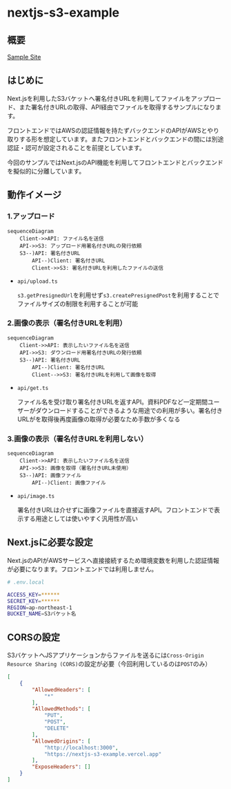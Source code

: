 # nextjs-s3-example

## 概要

[Sample Site](https://nextjs-s3-example.vercel.app/)

## はじめに

Next.jsを利用したS3バケットへ署名付きURLを利用してファイルをアップロード、また署名付きURLの取得、API経由でファイルを取得するサンプルになります。

フロントエンドではAWSの認証情報を持たずバックエンドのAPIがAWSとやり取りする形を想定しています。またフロントエンドとバックエンドの間には別途認証・認可が設定されることを前提としています。

今回のサンプルではNext.jsのAPI機能を利用してフロントエンドとバックエンドを擬似的に分離しています。

## 動作イメージ

### 1.アップロード

```mermaid
sequenceDiagram
    Client->>API: ファイル名を送信 
    API->>S3: アップロード用署名付きURLの発行依頼
    S3--)API: 署名付きURL
		API--)Client: 署名付きURL
		Client->>S3: 署名付きURLを利用したファイルの送信
```

- `api/upload.ts`
    
    `s3.getPresignedUrl`を利用せず`s3.createPresignedPost`を利用することでファイルサイズの制限を利用することが可能
    

### 2.画像の表示（署名付きURLを利用）

```mermaid
sequenceDiagram
    Client->>API: 表示したいファイル名を送信 
    API->>S3: ダウンロード用署名付きURLの発行依頼
    S3--)API: 署名付きURL
		API--)Client: 署名付きURL
		Client-->>S3: 署名付きURLを利用して画像を取得
```

- `api/get.ts`
    
    ファイル名を受け取り署名付きURLを返すAPI。資料PDFなど一定期間ユーザーがダウンロードすることができるような用途での利用が多い。署名付きURLがを取得後再度画像の取得が必要なため手数が多くなる
    

### 3.画像の表示（署名付きURLを利用しない）

```mermaid
sequenceDiagram
    Client->>API: 表示したいファイル名を送信 
    API->>S3: 画像を取得（署名付きURL未使用）
    S3--)API: 画像ファイル
		API--)Client: 画像ファイル
```

- `api/image.ts`
    
    署名付きURLは介せずに画像ファイルを直接返すAPI。フロントエンドで表示する用途としては使いやすく汎用性が高い
    

## Next.jsに必要な設定

Next.jsのAPIがAWSサービスへ直接接続するため環境変数を利用した認証情報が必要になります。フロントエンドでは利用しません。

```bash
# .env.local

ACCESS_KEY=******
SECRET_KEY=******
REGION=ap-northeast-1
BUCKET_NAME=S3バケット名
```

## CORSの設定

S3バケットへJSアプリケーションからファイルを送るには`Cross-Origin Resource Sharing (CORS)`の設定が必要（今回利用しているのは`POST`のみ）

```json
[
    {
        "AllowedHeaders": [
            "*"
        ],
        "AllowedMethods": [
            "PUT",
            "POST",
            "DELETE"
        ],
        "AllowedOrigins": [
            "http://localhost:3000",
            "https://nextjs-s3-example.vercel.app"
        ],
        "ExposeHeaders": []
    }
]
```
